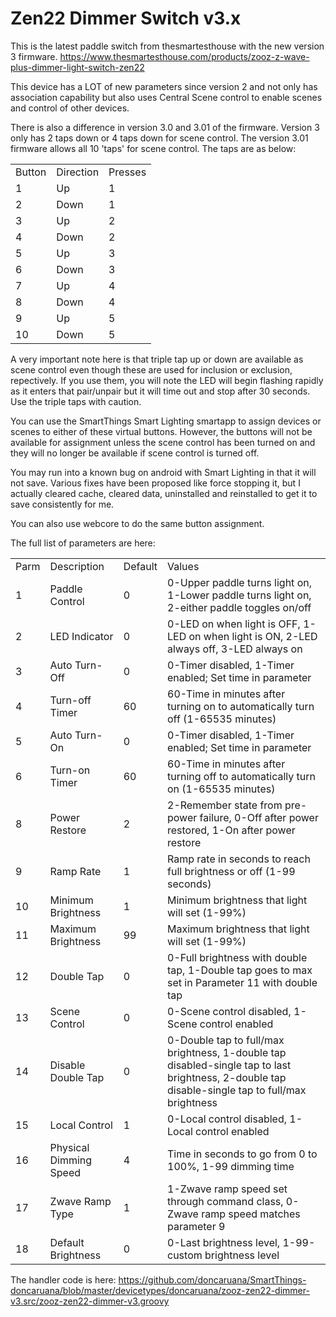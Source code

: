 # Zen22 Dimmer Switch v3.x

This is the latest paddle switch from thesmartesthouse with the new version 3 firmware.
https://www.thesmartesthouse.com/products/zooz-z-wave-plus-dimmer-light-switch-zen22

This device has a LOT of new parameters since version 2 and not only has association capability but also uses Central Scene control 
to enable scenes and control of other devices.

There is also a difference in version 3.0 and 3.01 of the firmware. Version 3 only has 2 taps down or 4 taps down 
for scene control. The version 3.01 firmware allows all 10 'taps' for scene control. The taps are as below:
<table>
<tr><td>Button</td><td>Direction</td><td>Presses</td></tr>
<tr><td>1</td><td>Up</td><td>1</td></tr>
<tr><td>2</td><td>Down</td><td>1</td></tr>
<tr><td>3</td><td>Up</td><td>2</td></tr>
<tr><td>4</td><td>Down</td><td>2</td></tr>
<tr><td>5</td><td>Up</td><td>3</td></tr>
<tr><td>6</td><td>Down</td><td>3</td></tr>
<tr><td>7</td><td>Up</td><td>4</td></tr>
<tr><td>8</td><td>Down</td><td>4</td></tr>
<tr><td>9</td><td>Up</td><td>5</td></tr>
<tr><td>10</td><td>Down</td><td>5</td></tr>
</table>

A very important note here is that triple tap up or down are available as scene control even though these are used
for inclusion or exclusion, repectively. If you use them, you will note the LED will begin flashing rapidly as it
enters that pair/unpair but it will time out and stop after 30 seconds. Use the triple taps with caution.

You can use the SmartThings Smart Lighting smartapp to assign devices or scenes to either of these virtual buttons. 
However, the buttons will not be available for assignment unless the scene control has been turned on and they
will no longer be available if scene control is turned off.

You may run into a known bug on android with Smart Lighting in that it will not save. Various fixes have been proposed
like force stopping it, but I actually cleared cache, cleared data, uninstalled and reinstalled to get it to save
consistently for me.

You can also use webcore to do the same button assignment.

The full list of parameters are here:

<table>
<tr><td>Parm</td><td>Description</td><td>Default</td><td>Values</td></tr>
<tr><td>1</td><td>Paddle Control</td><td>0</td><td>0-Upper paddle turns light on, 1-Lower paddle turns light on, 2-either paddle toggles on/off</td></tr>
<tr><td>2</td><td>LED Indicator</td><td>0</td><td>0-LED on when light is OFF, 1-LED on when light is ON, 2-LED always off, 3-LED always on</td></tr>
<tr><td>3</td><td>Auto Turn-Off</td><td>0</td><td>0-Timer disabled, 1-Timer enabled; Set time in parameter</td></tr>
<tr><td>4</td><td>Turn-off Timer</td><td>60</td><td>60-Time in minutes after turning on to automatically turn off (1-65535 minutes)</td></tr>
<tr><td>5</td><td>Auto Turn-On</td><td>0</td><td>0-Timer disabled, 1-Timer enabled; Set time in parameter</td></tr>
<tr><td>6</td><td>Turn-on Timer</td><td>60</td><td>60-Time in minutes after turning off to automatically turn on (1-65535 minutes)</td></tr>
<tr><td>8</td><td>Power Restore</td><td>2</td><td>2-Remember state from pre-power failure, 0-Off after power restored, 1-On after power restore</td></tr>
<tr><td>9</td><td>Ramp Rate</td><td>1</td><td>Ramp rate in seconds to reach full brightness or off (1-99 seconds)</td></tr>
<tr><td>10</td><td>Minimum Brightness</td><td>1</td><td>Minimum brightness that light will set (1-99%)</td></tr>
<tr><td>11</td><td>Maximum Brightness</td><td>99</td><td>Maximum brightness that light will set (1-99%)</td></tr>
<tr><td>12</td><td>Double Tap</td><td>0</td><td>0-Full brightness with double tap, 1-Double tap goes to max set in Parameter 11 with double tap</td></tr>
<tr><td>13</td><td>Scene Control</td><td>0</td><td>0-Scene control disabled, 1-Scene control enabled</td></tr>
<tr><td>14</td><td>Disable Double Tap</td><td>0</td><td>0-Double tap to full/max brightness, 1-double tap disabled-single tap to last brightness, 2-double tap disable-single tap to full/max brightness</td></tr>
<tr><td>15</td><td>Local Control</td><td>1</td><td>0-Local control disabled, 1-Local control enabled</td></tr>
<tr><td>16</td><td>Physical Dimming Speed</td><td>4</td><td>Time in seconds to go from 0 to 100%, 1-99 dimming time</td></tr>
<tr><td>17</td><td>Zwave Ramp Type</td><td>1</td><td>1-Zwave ramp speed set through command class, 0-Zwave ramp speed matches parameter 9</td></tr>
<tr><td>18</td><td>Default Brightness</td><td>0</td><td>0-Last brightness level, 1-99-custom brightness level</td></tr>
</table>

The handler code is here: https://github.com/doncaruana/SmartThings-doncaruana/blob/master/devicetypes/doncaruana/zooz-zen22-dimmer-v3.src/zooz-zen22-dimmer-v3.groovy
